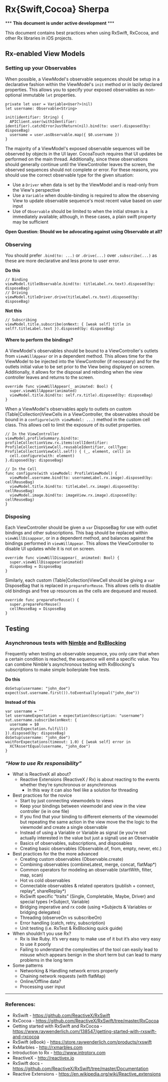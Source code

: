 # Rx{Swift,Cocoa} Sherpa

*** **This document is under active development** ***

This document contains best practices when using RxSwift, RxCocoa, and other Rx libraries in iOS projects.

## Rx-enabled View Models

### Setting up your Observables

When possible, a ViewModel's observable sequences should be setup in a declarative fashion within the ViewModel's `init` method or in lazily declared properties. This allows you to specify your exposed observables as non-optional immutable `let` properties.

```
private let user = Variable<User?>(nil)
let username: Observable<String>

init(identifier: String) {
  APIClient.user(withIdentifier: identifier).catchErrorJustReturn(nil).bind(to: user).disposed(by: disposeBag)
  username = user.asObservable.map({ $0.username })
}
```

The majority of a ViewModel's exposed observable sequences will be observed by objects in the UI layer. CocoaTouch requires that UI updates be performed on the main thread. Additionally, since these observations should generally continue until the ViewController leaves the screen, the observed sequences should not complete or error. For these reasons, you should use the correct observable type for the given situation:

* Use a `Driver` when data is set by the ViewModel and is read-only from the View's perspective
* Use a `Variable` when double-binding is required to allow the observing View to update observable sequence's most recent value based on user input
* Use of `Observable` should be limited to when the initial stream is a immediately available; although, in these cases, a plain swift property may be sufficient

__Open Question: Should we be advocating against using Observable at all?__

### Observing

You should prefer `.bind(to: ...)` or `.drive(...)` over `.subscribe(...)` as these are more declarative and less prone to user error.

**Do this**
```
// Binding
viewModel.titleObservable.bind(to: titleLabel.rx.text).disposed(by: disposeBag)
// Driving
viewModel.titleDriver.drive(titleLabel.rx.text).disposed(by: disposeBag)
```
**Not this**
```
// Subscribing
viewModel.title.subscribe(onNext: { [weak self] title in self?.titleLabel.text }).disposed(by: disposeBag)
```

#### Where to perform the bindings?

A ViewModel's observables should be bound to a ViewController's outlets from `viewWillAppear` or in a dependent method. This allows time for the ViewModel to be injected into the ViewController (if necessary) and for the outlets initial value to be set prior to the View being displayed on screen. Additionally, it allows for the disposal and rebinding when the view controller leaves and returns to the screen.

```
override func viewWillAppear(_ animated: Bool) {
  super.viewWillAppear(animated)
  viewModel.title.bind(to: self.rx.title).disposed(by: disposeBag)
}
```

When a ViewModel's observables apply to outlets on custom (Table|Collection)ViewCells in a ViewController, the observables should be bound in a `configure(with viewModel: ...)` method in the custom cell class. This allows cell to limit the exposure of its outlet properties.

```
// In the ViewController
viewModel.profileSummary.bind(to: profileCollectionView.rx.items(cellIdentifier: ProfileCollectionViewCell.reusableIdentifier, cellType: ProfileCollectionViewCell.self)) { (_, element, cell) in
  cell.configure(with: element)
}.disposed(by: disposeBag)

// In the Cell
func configure(with viewModel: ProfileViewModel) {
  viewModel.username.bind(to: usernameLabel.rx.image).disposed(by: cellReuseBag)
  viewModel.title.bind(to: titleLabel.rx.image).disposed(by: cellReuseBag)
  viewModel.image.bind(to: imageView.rx.image).disposed(by: cellReuseBag)
}
```

### Disposing

Each ViewController should be given a `var` DisposeBag for use with outlet bindings and other subscriptions. This bag should be replaced within `viewWillDisappear`, or in a dependent method, and balances against the bindings performed in `viewWillAppear`. This allows the ViewController to disable UI updates while it is not on screen.

```
override func viewWillDisappear(_ animated: Bool) {
  super.viewWillDisappear(animated)
  disposeBag = DisposeBag
}
```

Similarly, each custom (Table|Collection)ViewCell should be giving a `var` DisposeBag that is replaced in `prepareForReuse`. This allows cells to disable old bindings and free up resources as the cells are dequeued and reused.

```
override func prepareForReuse() {
  super.prepareForReuse()
  cellReuseBag = DisposeBag
}
```

## Testing

### Asynchronous tests with [Nimble](https://github.com/Quick/Nimble) and [RxBlocking](https://github.com/ReactiveX/RxSwift/tree/master/RxBlocking)

Frequently when testing an observable sequence, you only care that when a certain condition is reached, the sequence will emit a specific value. You can combine Nimble's asynchronous testing with RxBlocking's subscriptions to make simple boilerplate free tests.

**Do this**
```
doSetup(username: "john_doe")
expect(sut.username.first()).toEventually(equal("john_doe"))
```
**Instead of this**
```
var username = ""
let usernameExpectation = expectation(description: "username")
sut.username.subscribe(onNext: {
  username = $0
  asyncExpectation.fulfill()
}).disposed(by: disposeBag)
doSetup(username: "john_doe")
waitForExpectations(timeout: 1.0) { [weak self] error in
  XCTAssertEqual(username, "john_doe")
}
```

### _“How to use Rx responsibility”_

* What is ReactiveX all about?
  * Reactive Extensions (ReactiveX / Rx) is about reacting to the events whether they’re synchronous or asynchronous
    * In this way it can also feel like a solution for threading
* Best practices for the novice
  * Start by just connecting viewmodels to views
  * Keep your bindings between viewmodel and view in the view controller (ie in one file)
  * If you find that your binding to different elements of the viewmodel but repeating the same action in the view move the the logic to the viewmodel and create a single observable
  * Instead of using a Variable<Bool> or Variable<Int> as signal (ie you’re not actually interested in the value but just a signal) use an Observable<Void>
  * Basics of observables, subscriptions, and disposables
  * Creating basic observables (Observable.of, from, empty, never, etc.)
* Best practices for the the more advanced
  * Creating custom observables (Observable.create)
  * Combining observables (combineLatest, merge, concat, flatMap*)
  * Common operators for modeling an observable (startWith, filter, map, scan)
  * Hot vs cold observables
  * Connectable observables & related operators (publish + connect, replay*, shareReplay*)
  * RxSwift specific “traits” (Single, Completable, Maybe, Driver) and special types (*Subject, Variable)
  * Bridging imperative and rx code (using *Subjects & Variables or bridging delegates)
  * Threading (observeOn vs subscribeOn)
  * Error handling (catch, retry, subscription)
  * Unit testing (i.e. RxTest & RxBlocking quick guide)
* When shouldn’t you use Rx?
  * Rx is like Ruby. It’s very easy to make use of it but it’s also very easy to use it poorly
  * Failing to understand the complexities of the tool can easily lead to misuse which appears benign in the short term but can lead to many problems in the long term
* Some patterns
  * Networking & Handling network errors properly
  * Chaining network requests (with flatMap)
  * Online/Offline data?
  * Processing user input

---

### References:

* RxSwift - https://github.com/ReactiveX/RxSwift
* RxCocoa - https://github.com/ReactiveX/RxSwift/tree/master/RxCocoa
* Getting started with RxSwift and RxCocoa - https://www.raywenderlich.com/138547/getting-started-with-rxswift-and-rxcocoa
* RxSwift (eBook) - https://store.raywenderlich.com/products/rxswift
* RxMarbles - http://rxmarbles.com
* Introduction to Rx - http://www.introtorx.com
* ReactiveX - http://reactivex.io
* RxSwift docs - https://github.com/ReactiveX/RxSwift/tree/master/Documentation
* Reactive Extensions - https://en.wikipedia.org/wiki/Reactive_extensions
